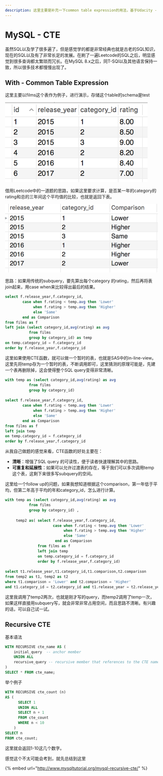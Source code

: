 ```yaml
---
description: 这里主要是补充一下common table expression的用法，基于Udacity - SQL for Data Analysis和其他的一些资源。
---
```


# MySQL - CTE

虽然SQL以及学了很多遍了，但是感觉学的都是非常经典也就是古老的SQL知识，现在的SQL以及有了非常长足的发展。在刷了一遍Leetcode的SQL之后，明显感觉到很多查询都太繁琐而冗长。在MySQL 8.x之后，同T-SQl以及其他语言保持一致，所以很多技术都慢慢出现了。

## With -  Common Table Expression

这里主要以films这个表作为例子，进行演示，存储这个table的schema是test

![](../.gitbook/assets/screen-shot-2018-08-08-at-7.33.11-pm.png)

借用Leetcode中的一道题的思路，如果这里要求计算，是否某一年的category的rating和总的三年间这个平均值的比较，也就是返回下表。

![](../.gitbook/assets/screen-shot-2018-08-08-at-7.45.47-pm.png)

思路：如果用传统的subquery，要先算出每个category 的rating，然后再将表join起来，用case when来比较得出最后的结果。

```sql
select f.release_year,f.category_id,
		case when f.rating < temp.avg then 'Lower'
			 when f.rating > temp.avg then 'Higher'
             else 'Same'
		end as Comparison
from films as f
left join (select category_id,avg(rating) as avg
		   from films
           group by category_id) as temp 
on temp.category_id = f.category_id
order by f.release_year,f.category_id
```

这里如果使用CTE函数，就可以做一个暂时的表，也就是SAS中的in-line-view。这里先将temp存为一个暂时的表，不断调用即可，这里猜测的原理可能是，先建一个表再删除掉，这会使得整个SQL query变得非常清晰。

```sql
with temp as (select category_id,avg(rating) as avg
		   from films
           group by category_id) 

select f.release_year,f.category_id,
		case when f.rating < temp.avg then 'Lower'
			 when f.rating > temp.avg then 'Higher'
             else 'Same'
		end as Comparison
from films as f
left join temp
on temp.category_id = f.category_id
order by f.release_year,f.category_id
```

从我自己做题的感觉来看，CTE函数的好处主要在：

* **清晰**：增强了SQL query 的可读性，便于读者快速理解其中的思路。
* **可重复和延展性**：如果可以允许过渡表的存在，等于我们可以多次调用temp这个表，这剩下来很多写subquery的空间。

这里给一个follow up的问题，如果我想知道根据这个comparison，第一年低于平均，但第二年高于平均的年和category\_id，怎么进行计算。

```sql
with temp as (select category_id,avg(rating) as avg
		   from films
           group by category_id) ,

     temp2 as( select f.release_year,f.category_id,
                      case when f.rating < temp.avg then 'Lower'
			               when f.rating > temp.avg then 'Higher'
                           else 'Same'
		               end as Comparison
               from films as f
               left join temp
               on temp.category_id = f.category_id
               order by f.release_year,f.category_id)

select t1.release_year,t1.category_id,t1.comparison,t2.comparison
from temp2 as t1, temp2 as t2
where t1.comparison = 'Lower' and t2.comparison = 'Higher'
and t1.category_id = t2.category_id and t1.release_year = t2.release_year -1
```

这里我调用了temp2两次，也就是刚才写的query，而temp2调用了temp一次，如果这样直接用subquery写，就会非常非常占用空间，而且思路不清晰。有兴趣的话，可以自己试一试。

## Recursive CTE

基本语法

```sql
WITH RECURSIVE cte_name AS (
    initial_query  -- anchor member
    UNION ALL
    recursive_query -- recursive member that references to the CTE name
)
SELECT * FROM cte_name;
```

举个例子

```sql
WITH RECURSIVE cte_count (n) 
AS (
      SELECT 1
      UNION ALL
      SELECT n + 1 
      FROM cte_count 
      WHERE n < 10
    )
SELECT n 
FROM cte_count;
```

这里就会返回1-10这几个数字。

感觉这个不太可能会考到，就先总结到这里

{% embed url="http://www.mysqltutorial.org/mysql-recursive-cte/" %}

